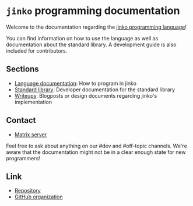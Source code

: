 # `jinko` programming documentation

Welcome to the documentation regarding the [jinko programming language](https://repo.jinko.ml)!

You can find information on how to use the language as well as documentation about
the standard library. A development guide is also included for contributors.

## Sections

* [Language documentation](language/index.md): How to program in jinko
* [Standard library](standard-library/index.md): Developer documentation for the standard library
* [Writeups](writeups/index.md): Blogposts or design documents regarding jinko's implementation

## Contact

* [Matrix server](https://matrix.to/#/#jinko-lang:matrix.org)

Feel free to ask about anything on our #dev and #off-topic channels. We're
aware that the documentation might not be in a clear enough state for new
programmers!

## Link

* [Repository](https://github.com/jinko-core/jinko)
* [GitHub organization](https://github.com/jinko-core)
